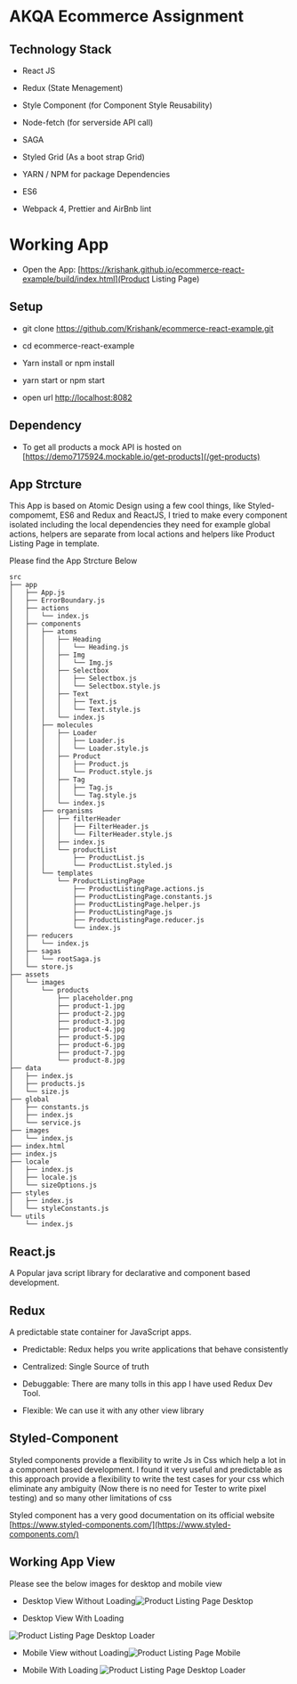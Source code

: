 
# AKQA Ecommerce Assignment

  
  

## Technology Stack

- React JS

- Redux (State Menagement)

- Style Component (for Component Style Reusability)

- Node-fetch (for serverside API call)

- SAGA

- Styled Grid (As a boot strap Grid)

- YARN / NPM for package Dependencies

- ES6

- Webpack 4, Prettier and AirBnb lint

  

# Working App

  

- Open the App: [https://krishank.github.io/ecommerce-react-example/build/index.html](Product Listing Page)

  

## Setup

  

- git clone https://github.com/Krishank/ecommerce-react-example.git

- cd ecommerce-react-example

- Yarn install or npm install

- yarn start or npm start

- open url [http://localhost:8082](http://localhost:8082)

  
  

## Dependency

  

- To get all products a mock API is hosted on [https://demo7175924.mockable.io/get-products](/get-products)

  
  

## App Strcture

  

This App is based on Atomic Design using a few cool things, like Styled-compomemt, ES6 and Redux and ReactJS, I tried to make every component isolated including the local dependencies they need for example global actions, helpers are separate from local actions and helpers like Product Listing Page in template.

  

Please find the App Strcture Below

  

```
src
├── app
│   ├── App.js
│   ├── ErrorBoundary.js
│   ├── actions
│   │   └── index.js
│   ├── components
│   │   ├── atoms
│   │   │   ├── Heading
│   │   │   │   └── Heading.js
│   │   │   ├── Img
│   │   │   │   └── Img.js
│   │   │   ├── Selectbox
│   │   │   │   ├── Selectbox.js
│   │   │   │   └── Selectbox.style.js
│   │   │   ├── Text
│   │   │   │   ├── Text.js
│   │   │   │   └── Text.style.js
│   │   │   └── index.js
│   │   ├── molecules
│   │   │   ├── Loader
│   │   │   │   ├── Loader.js
│   │   │   │   └── Loader.style.js
│   │   │   ├── Product
│   │   │   │   ├── Product.js
│   │   │   │   └── Product.style.js
│   │   │   ├── Tag
│   │   │   │   ├── Tag.js
│   │   │   │   └── Tag.style.js
│   │   │   └── index.js
│   │   ├── organisms
│   │   │   ├── filterHeader
│   │   │   │   ├── FilterHeader.js
│   │   │   │   └── FilterHeader.style.js
│   │   │   ├── index.js
│   │   │   └── productList
│   │   │       ├── ProductList.js
│   │   │       └── ProductList.styled.js
│   │   └── templates
│   │       └── ProductListingPage
│   │           ├── ProductListingPage.actions.js
│   │           ├── ProductListingPage.constants.js
│   │           ├── ProductListingPage.helper.js
│   │           ├── ProductListingPage.js
│   │           ├── ProductListingPage.reducer.js
│   │           └── index.js
│   ├── reducers
│   │   └── index.js
│   ├── sagas
│   │   └── rootSaga.js
│   └── store.js
├── assets
│   └── images
│       └── products
│           ├── placeholder.png
│           ├── product-1.jpg
│           ├── product-2.jpg
│           ├── product-3.jpg
│           ├── product-4.jpg
│           ├── product-5.jpg
│           ├── product-6.jpg
│           ├── product-7.jpg
│           └── product-8.jpg
├── data
│   ├── index.js
│   ├── products.js
│   └── size.js
├── global
│   ├── constants.js
│   ├── index.js
│   └── service.js
├── images
│   └── index.js
├── index.html
├── index.js
├── locale
│   ├── index.js
│   ├── locale.js
│   └── sizeOptions.js
├── styles
│   ├── index.js
│   └── styleConstants.js
└── utils
    └── index.js
```

  
  

## React.js

  

A Popular java script library for declarative and component based development.

  

## Redux

  

A predictable state container for JavaScript apps.

- Predictable: Redux helps you write applications that behave consistently

- Centralized: Single Source of truth

- Debuggable: There are many tolls in this app I have used Redux Dev Tool.

- Flexible: We can use it with any other view library

  
  
  
  

## Styled-Component

Styled components provide a flexibility to write Js in Css which help a lot in a component based development. I found it very useful and predictable as this approach provide a flexibility to write the test cases for your css which eliminate any ambiguity (Now there is no need for Tester to write pixel testing) and so many other limitations of css

  

Styled component has a very good documentation on its official website [https://www.styled-components.com/](https://www.styled-components.com/)

  
  
  
  
  

## Working App View

  

Please see the below images for desktop and mobile view

  

- Desktop View Without Loading![Product Listing Page Desktop](https://raw.githubusercontent.com/Krishank/ecommerce-react-example/master/images/desktop.png)


- Desktop View With Loading 


![Product Listing Page Desktop Loader](https://raw.githubusercontent.com/Krishank/ecommerce-react-example/master/images/desktop-loading.png)

  

- Mobile View without Loading![Product Listing Page Mobile](https://raw.githubusercontent.com/Krishank/ecommerce-react-example/master/images/mobile.jpeg)



- Mobile With Loading
![Product Listing Page Desktop Loader](https://raw.githubusercontent.com/Krishank/ecommerce-react-example/master/images/mobile-loading.jpeg)
